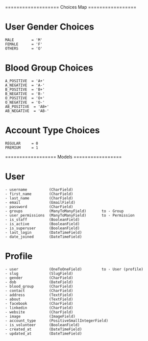 =================== Choices Map =================

# User Gender Choices

    MALE        = 'M'
    FEMALE      = 'F'
    OTHERS      = 'O'

# Blood Group Choices

    A_POSITIVE  = 'A+'
    A_NEGATIVE  = 'A-'
    B_POSITIVE  = 'B+'
    B_NEGATIVE  = 'B-'
    O_POSITIVE  = 'O+'
    O_NEGATIVE  = 'O-'
    AB_POSITIVE  = 'AB+'
    AB_NEGATIVE  = 'AB-'

# Account Type Choices

    REGULAR     = 0
    PREMIUM     = 1

================== Models =================

# User

    - username          (CharField)
    - first_name        (CharField)
    - last_name         (CharField)
    - email             (EmailField)
    - password          (CharField)
    - groups            (ManyToManyField)       to - Group
    - user_permissions  (ManyToManyField)       to - Permission
    - is_staff          (BooleanField)
    - is_active         (BooleanField)
    - is_superuser      (BooleanField)
    - last_login        (DateTimeField)
    - date_joined       (DateTimeField)

# Profile

    - user              (OneToOneField)         to - User (profile)
    - slug              (SlugField)
    - gender            (CharField)
    - dob               (DateField)
    - blood_group       (CharField)
    - contact           (CharField)
    - address           (TextField)
    - about             (TextField)
    - facebook          (CharField)
    - linkedin          (CharField)
    - website           (CharField)
    - image             (ImageField)
    - account_type      (PositiveSmallIntegerField)
    - is_volunteer      (BooleanField)
    - created_at        (DateTimeField)
    - updated_at        (DateTimeField)
